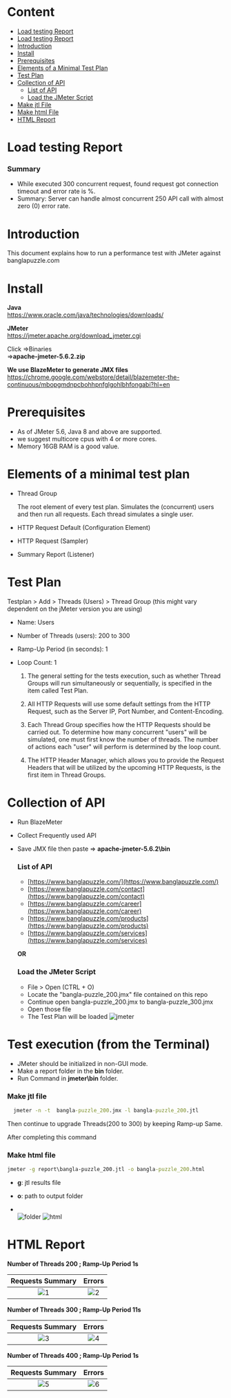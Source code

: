 # Content

- [Load testing Report](https://github.com/sadiaafreendona/jmeter-performance-testing#load-testing-report)
- [Load testing Report](https://github.com/sadiaafreendona/jmeter-performance-testing#Summary)
- [Introduction](https://github.com/sadiaafreendona/jmeter-performance-testing#introduction)  
- [Install](https://github.com/sadiaafreendona/jmeter-performance-testing#install)      
- [Prerequisites](https://github.com/sadiaafreendona/jmeter-performance-testing#prerequisites)
- [Elements of a Minimal Test Plan](https://github.com/sadiaafreendona/jmeter-performance-testing#Elements-of-a-minimal-test-plan)    
- [Test Plan](https://github.com/sadiaafreendona/jmeter-performance-testing#test-plan)
- [Collection of API](https://github.com/sadiaafreendona/jmeter-performance-testing#collection-of-api)   
    - [List of API](https://github.com/sadiaafreendona/jmeter-performance-testing#list-of-api) 
    - [Load the JMeter Script](https://github.com/sadiaafreendona/jmeter-performance-testing#load-the-jmeter-script)
- [Make jtl File](https://github.com/sadiaafreendona/jmeter-performance-testing#make-jtl-file)  
- [Make html File](https://github.com/sadiaafreendona/jmeter-performance-testing#make-html-file)  
- [HTML Report](https://github.com/sadiaafreendona/jmeter-performance-testing#html-report) 

# Load testing Report





### Summary
- While executed 300 concurrent request, found  request got connection timeout and error rate is %.
- Summary: Server can handle almost concurrent 250 API call with almost zero (0) error rate.


# Introduction

This document explains how to run a performance test with JMeter against banglapuzzle.com

# Install

**Java**  
https://www.oracle.com/java/technologies/downloads/

**JMeter**  
https://jmeter.apache.org/download_jmeter.cgi  

Click =>Binaries    
=>**apache-jmeter-5.6.2.zip**

**We use BlazeMeter to generate JMX files**    
https://chrome.google.com/webstore/detail/blazemeter-the-continuous/mbopgmdnpcbohhpnfglgohlbhfongabi?hl=en

# Prerequisites
- As of JMeter 5.6, Java 8 and above are supported.
- we suggest  multicore cpus with 4 or more cores.
- Memory 16GB RAM is a good value.


# Elements of a minimal test plan
- Thread Group

   The root element of every test plan. Simulates the (concurrent) users and then run all requests. Each thread simulates a single user.

- HTTP Request Default (Configuration Element)

- HTTP Request (Sampler)

- Summary Report (Listener)

# Test Plan

Testplan > Add > Threads (Users) > Thread Group (this might vary dependent on the jMeter version you are using)

- Name: Users
- Number of Threads (users): 200 to 300
- Ramp-Up Period (in seconds): 1
- Loop Count: 1

  1) The general setting for the tests execution, such as whether Thread Groups will run simultaneously or sequentially, is specified in the item called Test Plan.

  2) All HTTP Requests will use some default settings from the HTTP Request, such as the Server IP, Port Number, and Content-Encoding.

  3) Each Thread Group specifies how the HTTP Requests should be carried out. To determine how many concurrent "users" will be simulated, one must first know the number of threads. The number of actions each "user" will perform is determined by the loop count.

  4) The HTTP Header Manager, which allows you to provide the Request Headers that will be utilized by the upcoming HTTP Requests, is the first item in Thread Groups.

# Collection of API

- Run BlazeMeter  
- Collect Frequently used API  
- Save JMX file then paste => **apache-jmeter-5.6.2\bin**

    ### List of API 

    - [https://www.banglapuzzle.com/](https://www.banglapuzzle.com/)
    - [https://www.banglapuzzle.com/contact](https://www.banglapuzzle.com/contact)
    - [https://www.banglapuzzle.com/career](https://www.banglapuzzle.com/career)
    - [https://www.banglapuzzle.com/products](https://www.banglapuzzle.com/products)
    - [https://www.banglapuzzle.com/services](https://www.banglapuzzle.com/services)

   **OR**
    
  ### Load the JMeter Script 
   - File > Open (CTRL + O)
   - Locate the "bangla-puzzle_200.jmx" file contained on this repo
   - Continue open bangla-puzzle_200.jmx to bangla-puzzle_300.jmx
   - Open those file
   - The Test Plan will be loaded
![jmeter](https://github.com/sadiaafreendona/jmeter-performance-testing/assets/118355066/309f80f7-90ca-49b3-a62c-1be86dddac9e)



# Test execution (from the Terminal)
 
- JMeter should be initialized in non-GUI mode.
- Make a report folder in the **bin** folder.  
- Run Command in __jmeter\bin__ folder.

 ### Make jtl file

```cmd prompt
  jmeter -n -t  bangla-puzzle_200.jmx -l bangla-puzzle_200.jtl
```      
  Then continue to upgrade Threads(200 to 300) by keeping Ramp-up Same.   

After completing this command  
   ### Make html file   
  
  ```cmd prompt
  jmeter -g report\bangla-puzzle_200.jtl -o bangla-puzzle_200.html
```
  - **g**: jtl results file

  - **o**: path to output folder
  - \
      ![folder](https://github.com/sadiaafreendona/jmeter-performance-testing/assets/118355066/eccdec4d-9a63-470d-a8bc-bb3fa4fa4a0b)
      ![html](https://github.com/sadiaafreendona/jmeter-performance-testing/assets/118355066/3ebb3f90-aae8-4d47-a9ba-a852ce5cc5c1)


# HTML Report

**Number of Threads 200 ; Ramp-Up Period 1s**

Requests Summary             |  Errors
:-------------------------:|:-------------------------:
![1](https://github.com/imranhasanraaz/jmeter-perfomance-testing/assets/110620143/920735d6-5aa3-44d9-bb70-5740c1e942f7)  |  ![2](https://github.com/imranhasanraaz/jmeter-perfomance-testing/assets/110620143/38ffa17b-1912-4d18-a32b-719b9b705e3a)

**Number of Threads 300 ; Ramp-Up Period 11s**
   
Requests Summary             |  Errors
:-------------------------:|:-------------------------:
![3](https://github.com/imranhasanraaz/jmeter-perfomance-testing/assets/110620143/d1bf207c-3927-48d4-a9c4-449b4689047c) |  ![4](https://github.com/imranhasanraaz/jmeter-perfomance-testing/assets/110620143/05daa31b-aece-4474-9ea9-b79c9a63bf63)

**Number of Threads 400 ; Ramp-Up Period 1s**
   
Requests Summary             |  Errors
:-------------------------:|:-------------------------:
![5](https://github.com/imranhasanraaz/jmeter-perfomance-testing/assets/110620143/bb07a2f1-677a-4bea-b551-262769e23620)  |  ![6](https://github.com/imranhasanraaz/jmeter-perfomance-testing/assets/110620143/d8ff121d-8b61-4f34-91ca-9d16d7aae12d)
